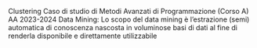 Clustering
Caso di studio di Metodi Avanzati di
Programmazione (Corso A)
AA 2023-2024
Data Mining:
Lo scopo del data mining è l’estrazione (semi)
automatica di conoscenza nascosta in voluminose
basi di dati al fine di renderla disponibile e
direttamente utilizzabile
